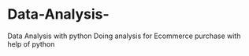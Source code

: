 # Data-Analysis-
Data Analysis with python
Doing analysis for Ecommerce purchase with help of python
